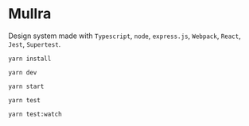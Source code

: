 # Mullra

Design system made with `Typescript`, `node`, `express.js`, `Webpack`, `React`, `Jest`, `Supertest`.

```
yarn install
```

```
yarn dev
```

```
yarn start
```

```
yarn test
```

```
yarn test:watch
```
